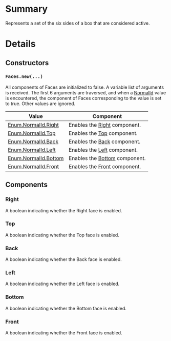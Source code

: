 # Summary
Represents a set of the six sides of a box that are considered active.

# Details

## Constructors

### `Faces.new(...)`
All components of Faces are initialized to false. A variable list of arguments
is received. The first 6 arguments are traversed, and when a
[NormalId](enum:NormalId) value is encountered, the component of Faces
corresponding to the value is set to true. Other values are ignored.

Value                                        | Component
---------------------------------------------|----------
[Enum.NormalId.Right](enum:NormalId/Right)   | Enables the [Right](#doc-right) component.
[Enum.NormalId.Top](enum:NormalId/Top)       | Enables the [Top](#doc-top) component.
[Enum.NormalId.Back](enum:NormalId/Back)     | Enables the [Back](#doc-back) component.
[Enum.NormalId.Left](enum:NormalId/Left)     | Enables the [Left](#doc-left) component.
[Enum.NormalId.Bottom](enum:NormalId/Bottom) | Enables the [Bottom](#doc-bottom) component.
[Enum.NormalId.Front](enum:NormalId/Front)   | Enables the [Front](#doc-front) component.

## Components

### Right
A boolean indicating whether the Right face is enabled.

### Top
A boolean indicating whether the Top face is enabled.

### Back
A boolean indicating whether the Back face is enabled.

### Left
A boolean indicating whether the Left face is enabled.

### Bottom
A boolean indicating whether the Bottom face is enabled.

### Front
A boolean indicating whether the Front face is enabled.


